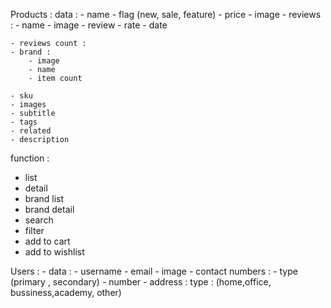 Products :
 data :
    - name
    - flag (new, sale, feature)
    - price
    - image
    - reviews :
        - name
        - image
        - review
        - rate
        - date

    - reviews count :
    - brand :
        - image
        - name
        - item count

    - sku
    - images
    - subtitle
    - tags
    - related
    - description

 function :
 - list
 - detail
 - brand list
 - brand detail
 - search
 - filter
 - add to cart 
 - add to wishlist


Users :
    - data :
        - username
        - email
        - image
        - contact numbers :
            - type (primary , secondary)
            - number
        - address :
            type : (home,office, bussiness,academy, other)